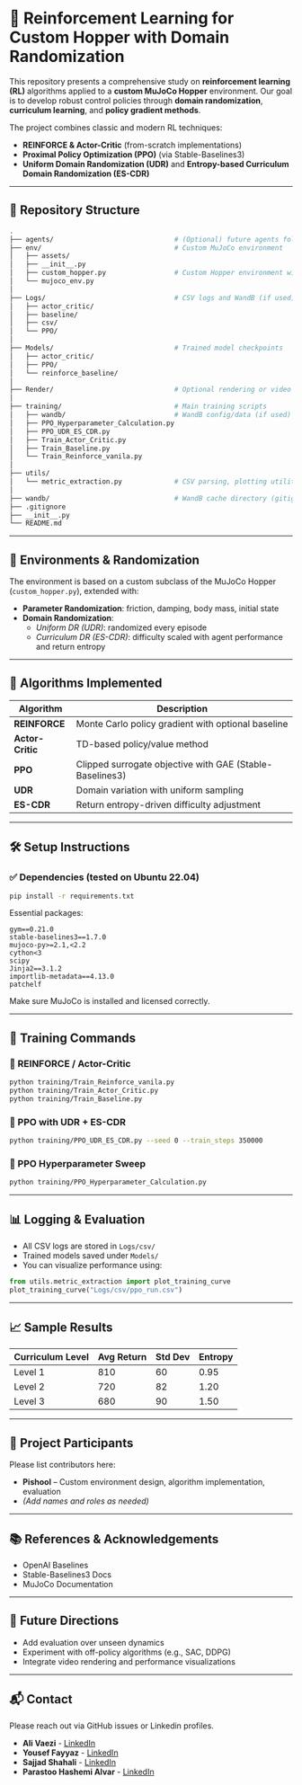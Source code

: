 # 🦿 Reinforcement Learning for Custom Hopper with Domain Randomization

This repository presents a comprehensive study on **reinforcement learning (RL)** algorithms applied to a **custom MuJoCo Hopper** environment. Our goal is to develop robust control policies through **domain randomization**, **curriculum learning**, and **policy gradient methods**.

The project combines classic and modern RL techniques:
- **REINFORCE & Actor-Critic** (from-scratch implementations)
- **Proximal Policy Optimization (PPO)** (via Stable-Baselines3)
- **Uniform Domain Randomization (UDR)** and **Entropy-based Curriculum Domain Randomization (ES-CDR)**

---

## 📁 Repository Structure

```bash
.
├── agents/                              # (Optional) future agents folder
├── env/                                 # Custom MuJoCo environment
│   ├── assets/
│   ├── __init__.py
│   ├── custom_hopper.py                 # Custom Hopper environment with DR
│   └── mujoco_env.py
│
├── Logs/                                # CSV logs and WandB (if used)
│   ├── actor_critic/
│   ├── baseline/
│   ├── csv/
│   └── PPO/
│
├── Models/                              # Trained model checkpoints
│   ├── actor_critic/
│   ├── PPO/
│   └── reinforce_baseline/
│
├── Render/                              # Optional rendering or video files
│
├── training/                            # Main training scripts
│   ├── wandb/                           # WandB config/data (if used)
│   ├── PPO_Hyperparameter_Calculation.py
│   ├── PPO_UDR_ES_CDR.py
│   ├── Train_Actor_Critic.py
│   ├── Train_Baseline.py
│   └── Train_Reinforce_vanila.py
│
├── utils/
│   └── metric_extraction.py             # CSV parsing, plotting utilities
│
├── wandb/                               # WandB cache directory (gitignored)
├── .gitignore
├── __init__.py
└── README.md
```

---

## 🧪 Environments & Randomization

The environment is based on a custom subclass of the MuJoCo Hopper (`custom_hopper.py`), extended with:

- **Parameter Randomization**: friction, damping, body mass, initial state
- **Domain Randomization**:
  - *Uniform DR (UDR)*: randomized every episode
  - *Curriculum DR (ES-CDR)*: difficulty scaled with agent performance and return entropy

---

## 🧠 Algorithms Implemented

| Algorithm              | Description                                                         |
|------------------------|---------------------------------------------------------------------|
| **REINFORCE**           | Monte Carlo policy gradient with optional baseline                 |
| **Actor-Critic**        | TD-based policy/value method                                       |
| **PPO**                 | Clipped surrogate objective with GAE (Stable-Baselines3)           |
| **UDR**                 | Domain variation with uniform sampling                             |
| **ES-CDR**              | Return entropy-driven difficulty adjustment                        |

---

## 🛠️ Setup Instructions

### ✅ Dependencies (tested on Ubuntu 22.04)

```bash
pip install -r requirements.txt
```

Essential packages:

```text
gym==0.21.0
stable-baselines3==1.7.0
mujoco-py>=2.1,<2.2
cython<3
scipy
Jinja2==3.1.2
importlib-metadata==4.13.0
patchelf
```

Make sure MuJoCo is installed and licensed correctly.

---

## 🚀 Training Commands

### 🎯 REINFORCE / Actor-Critic

```bash
python training/Train_Reinforce_vanila.py
python training/Train_Actor_Critic.py
python training/Train_Baseline.py
```

### 🤖 PPO with UDR + ES-CDR

```bash
python training/PPO_UDR_ES_CDR.py --seed 0 --train_steps 350000
```

### 🔬 PPO Hyperparameter Sweep

```bash
python training/PPO_Hyperparameter_Calculation.py
```

---

## 📊 Logging & Evaluation

- All CSV logs are stored in `Logs/csv/`
- Trained models saved under `Models/`
- You can visualize performance using:

```python
from utils.metric_extraction import plot_training_curve
plot_training_curve("Logs/csv/ppo_run.csv")
```

---

## 📈 Sample Results

| Curriculum Level | Avg Return | Std Dev | Entropy |
|------------------|------------|---------|---------|
| Level 1          | 810        | 60      | 0.95    |
| Level 2          | 720        | 82      | 1.20    |
| Level 3          | 680        | 90      | 1.50    |

---

## 👥 Project Participants

Please list contributors here:

- **Pishool** – Custom environment design, algorithm implementation, evaluation
- *(Add names and roles as needed)*

---

## 📚 References & Acknowledgements

- OpenAI Baselines
- Stable-Baselines3 Docs
- MuJoCo Documentation

---

## 🧠 Future Directions

- Add evaluation over unseen dynamics
- Experiment with off-policy algorithms (e.g., SAC, DDPG)
- Integrate video rendering and performance visualizations

---

## 📬 Contact

Please reach out via GitHub issues or Linkedin profiles. 
- **Ali Vaezi** - [LinkedIn](https://www.linkedin.com/in/aliivaezii/)
- **Yousef Fayyaz** - [LinkedIn](https://www.linkedin.com/in/yousef-fayyaz-55ab9a255/)
- **Sajjad Shahali** - [LinkedIn](https://www.linkedin.com/in/sajjad-shahali/)
- **Parastoo Hashemi Alvar** - [LinkedIn](https://www.linkedin.com/in/parastoo-hashemi/)
